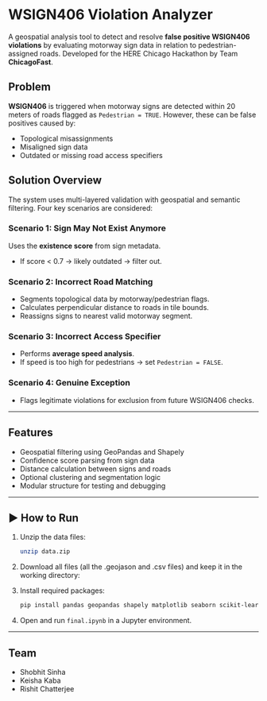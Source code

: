 
# WSIGN406 Violation Analyzer

A geospatial analysis tool to detect and resolve **false positive WSIGN406 violations** by evaluating motorway sign data in relation to pedestrian-assigned roads. Developed for the HERE Chicago Hackathon by Team **ChicagoFast**.

## Problem

**WSIGN406** is triggered when motorway signs are detected within 20 meters of roads flagged as `Pedestrian = TRUE`. However, these can be false positives caused by:

- Topological misassignments
- Misaligned sign data
- Outdated or missing road access specifiers

## Solution Overview

The system uses multi-layered validation with geospatial and semantic filtering. Four key scenarios are considered:

### Scenario 1: Sign May Not Exist Anymore  
Uses the **existence score** from sign metadata.  
- If score < 0.7 → likely outdated → filter out.

### Scenario 2: Incorrect Road Matching  
- Segments topological data by motorway/pedestrian flags.  
- Calculates perpendicular distance to roads in tile bounds.  
- Reassigns signs to nearest valid motorway segment.

### Scenario 3: Incorrect Access Specifier  
- Performs **average speed analysis**.  
- If speed is too high for pedestrians → set `Pedestrian = FALSE`.

### Scenario 4: Genuine Exception  
- Flags legitimate violations for exclusion from future WSIGN406 checks.

---

## Features

- Geospatial filtering using GeoPandas and Shapely  
- Confidence score parsing from sign data  
- Distance calculation between signs and roads  
- Optional clustering and segmentation logic  
- Modular structure for testing and debugging

---

## ▶️ How to Run

1. Unzip the data files:
   ```bash
   unzip data.zip
   ```
   
2. Download all files (all the .geojason and .csv files) and keep it in the working directory:


3. Install required packages:
   ```bash
   pip install pandas geopandas shapely matplotlib seaborn scikit-learn
   ```

4. Open and run `final.ipynb` in a Jupyter environment.

---

## Team

- Shobhit Sinha
- Keisha Kaba
- Rishit Chatterjee 

